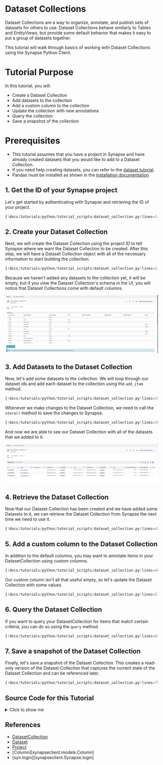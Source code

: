 # Dataset Collections
Dataset Collections are a way to organize, annotate, and publish sets of datasets for others to use. Dataset Collections behave similarly to Tables and EntityViews, but provide some default behavior that makes it easy to put a group of datasets together.

This tutorial will walk through basics of working with Dataset Collections using the Synapse Python Client.

# Tutorial Purpose
In this tutorial, you will:

- Create a Dataset Collection
- Add datasets to the collection
- Add a custom column to the collection
- Update the collection with new annotations
- Query the collection
- Save a snapshot of the collection

# Prerequisites
* This tutorial assumes that you have a project in Synapse and have already created datasets that you would like to add to a Dataset Collection.
* If you need help creating datasets, you can refer to the [dataset tutorial](./dataset.md).
* Pandas must be installed as shown in the [installation documentation](../installation.md)

## 1. Get the ID of your Synapse project

Let's get started by authenticating with Synapse and retrieving the ID of your project.

```python
{!docs/tutorials/python/tutorial_scripts/dataset_collection.py!lines=3-14}
```

## 2. Create your Dataset Collection

Next, we will create the Dataset Collection using the project ID to tell Synapse where we want the Dataset Collection to be created. After this step, we will have a Dataset Collection object with all of the necessary information to start building the collection.

```python
{!docs/tutorials/python/tutorial_scripts/dataset_collection.py!lines=23-31}
```

Because we haven't added any datasets to the collection yet, it will be empty, but if you view the Dataset Collection's schema in the UI, you will notice that Dataset Collections come with default columns.

![Dataset Collection Default Schema](./tutorial_screenshots/dataset_collection_default_schema.png)

## 3. Add Datasets to the Dataset Collection

Now, let's add some datasets to the collection. We will loop through our dataset ids and add each dataset to the collection using the `add_item` method.

```python
{!docs/tutorials/python/tutorial_scripts/dataset_collection.py!lines=35-36}
```

Whenever we make changes to the Dataset Collection, we need to call the `store()` method to save the changes to Synapse.

```python
{!docs/tutorials/python/tutorial_scripts/dataset_collection.py!lines=38}
```

And now we are able to see our Dataset Collection with all of the datasets that we added to it.

![Dataset Collection with Datasets](./tutorial_screenshots/dataset_collection_with_datasets.png)

## 4. Retrieve the Dataset Collection

Now that our Dataset Collection has been created and we have added some Datasets to it, we can retrieve the Dataset Collection from Synapse the next time we need to use it.

```python
{!docs/tutorials/python/tutorial_scripts/dataset_collection.py!lines=42-44}
```

## 5. Add a custom column to the Dataset Collection

In addition to the default columns, you may want to annotate items in your DatasetCollection using custom columns.

```python
{!docs/tutorials/python/tutorial_scripts/dataset_collection.py!lines=48-54}
```

Our custom column isn't all that useful empty, so let's update the Dataset Collection with some values.

```python
{!docs/tutorials/python/tutorial_scripts/dataset_collection.py!lines=57-65}
```

## 6. Query the Dataset Collection

If you want to query your DatasetCollection for items that match certain criteria, you can do so using the `query` method.

```python
{!docs/tutorials/python/tutorial_scripts/dataset_collection.py!lines=69-72}
```

## 7. Save a snapshot of the Dataset Collection

Finally, let's save a snapshot of the Dataset Collection. This creates a read-only version of the Dataset Collection that captures the current state of the Dataset Collection and can be referenced later.

```python
{!docs/tutorials/python/tutorial_scripts/dataset_collection.py!lines=75}
```

## Source Code for this Tutorial

<details class="quote">
  <summary>Click to show me</summary>

```python
{!docs/tutorials/python/tutorial_scripts/dataset_collection.py!}
```
</details>

## References
- [DatasetCollection](../../reference/experimental/sync/dataset_collection.md)
- [Dataset](../../reference/experimental/sync/dataset.md)
- [Project](../../reference/experimental/sync/project.md)
- [Column][synapseclient.models.Column]
- [syn.login][synapseclient.Synapse.login]
